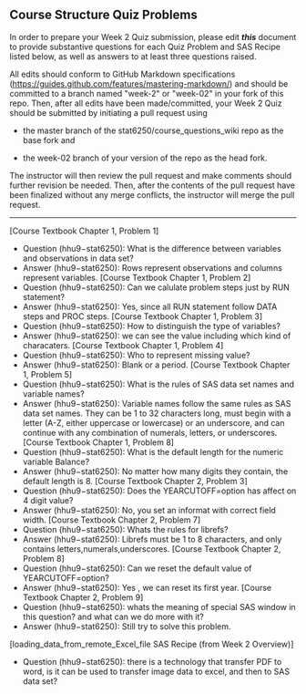 ## Course Structure Quiz Problems

In order to prepare your Week 2 Quiz submission, please edit ***this*** document to provide substantive questions for each Quiz Problem and SAS Recipe listed below, as well as answers to at least three questions raised.

All edits should conform to GitHub Markdown specifications (https://guides.github.com/features/mastering-markdown/) and should be committed to a branch named "week-2" or "week-02" in your fork of this repo. Then, after all edits have been made/committed, your Week 2 Quiz should be submitted by initiating a pull request using

- the master branch of the stat6250/course_questions_wiki repo as the base fork and

- the week-02 branch of your version of the repo as the head fork.

The instructor will then review the pull request and make comments should further revision be needed. Then, after the contents of the pull request have been finalized without any merge conflicts, the instructor will merge the pull request.

********************************************************************************


[Course Textbook Chapter 1, Problem 1]
- Question (hhu9−stat6250): What is the difference between variables and observations in data set?
- Answer (hhu9−stat6250): Rows represent observations and columns represent variables.
[Course Textbook Chapter 1, Problem 2]
- Question (hhu9−stat6250): Can we calulate problem steps just by RUN statement?
- Answer (hhu9−stat6250): Yes, since all RUN statement follow DATA steps and PROC steps. 
[Course Textbook Chapter 1, Problem 3]
- Question (hhu9−stat6250): How to distinguish the type of variables?
- Answer (hhu9−stat6250): we can see the value including which kind of characaters.
[Course Textbook Chapter 1, Problem 4]
- Question (hhu9−stat6250): Who to represent missing value?
- Answer (hhu9−stat6250): Blank or a period.
[Course Textbook Chapter 1, Problem 5]
- Question (hhu9−stat6250): What is the rules of SAS data set names and variable names?
- Answer (hhu9−stat6250): Variable names follow the same rules as SAS data set names. They can be 1 to 32 characters long, must begin with a letter (A-Z, either uppercase or lowercase) or an underscore, and can continue with any combination of numerals, letters, or underscores.
[Course Textbook Chapter 1, Problem 8]
- Question (hhu9−stat6250): What is the default length for the numeric variable Balance?
- Answer (hhu9−stat6250): No matter how many digits they contain, the default length is 8.
[Course Textbook Chapter 2, Problem 3]
- Question (hhu9−stat6250): Does the YEARCUTOFF=option has affect on 4 digit value?
- Answer (hhu9−stat6250): No, you set an informat with correct field width.
[Course Textbook Chapter 2, Problem 7]
- Question (hhu9−stat6250): Whats the rules for librefs?
- Answer (hhu9−stat6250): Librefs must be 1 to 8 characters, and only contains letters,numerals,underscores.
[Course Textbook Chapter 2, Problem 8]
- Question (hhu9−stat6250): Can we reset the default value of YEARCUTOFF=option? 
- Answer (hhu9−stat6250): Yes , we can reset its first year.
[Course Textbook Chapter 2, Problem 9]
- Question (hhu9−stat6250): whats the meaning of special SAS window in this question? and what can we do more with it?
- Answer (hhu9−stat6250): Still try to solve this problem.

[loading_data_from_remote_Excel_file SAS Recipe (from Week 2 Overview)]
- Question (hhu9−stat6250):  there is a technology that transfer PDF to word, is it can be used to transfer image data to excel, and then to SAS data set? 

